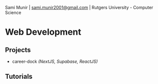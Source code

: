 Sami Munir | sami.munir2001@gmail.com | Rutgers University - Computer Science
# Web Development
## Projects
* career-dock *(NextJS, Supabase, ReactJS)*
## Tutorials